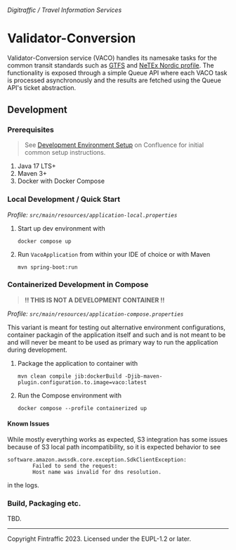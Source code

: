###### Digitraffic / Travel Information Services

# Validator-Conversion

Validator-Conversion service (VACO) handles its namesake tasks for the common transit standards such as 
[GTFS][gtfs] and [NeTEx Nordic profile][netex-nordic]. The functionality is exposed through a simple Queue API where
each VACO task is processed asynchronously and the results are fetched using the Queue API's ticket abstraction.

## Development

### Prerequisites

> See [Development Environment Setup](https://finrail.atlassian.net/wiki/spaces/VACO1/pages/2720825453/Development+Environment+Setup)
> on Confluence for initial common setup instructions.

1. Java 17 LTS+
2. Maven 3+
3. Docker with Docker Compose

### Local Development / Quick Start

_Profile: `src/main/resources/application-local.properties`_

 1. Start up dev environment with 
    ```shell
    docker compose up
    ```
 2. Run `VacoApplication` from within your IDE of choice or with Maven
    ```shell
    mvn spring-boot:run
    ```

### Containerized Development in Compose

> **!! THIS IS NOT A DEVELOPMENT CONTAINER !!**

_Profile: `src/main/resources/application-compose.properties`_

This variant is meant for testing out alternative environment configurations, container packagin of the application 
itself and such and is not meant to be and will never be meant to be used as primary way to run the application 
during development.

 1. Package the application to container with
    ```shell
    mvn clean compile jib:dockerBuild -Djib-maven-plugin.configuration.to.image=vaco:latest
    ``` 
 2. Run the Compose environment with
    ```shell
    docker compose --profile containerized up
    ```

#### Known Issues

While mostly everything works as expected, S3 integration has some issues because of S3 local path incompatibility, so
it is expected behavior to see

```
software.amazon.awssdk.core.exception.SdkClientException:
        Failed to send the request:
        Host name was invalid for dns resolution.
```

in the logs.

### Build, Packaging etc.

TBD.

---

Copyright Fintraffic 2023. Licensed under the EUPL-1.2 or later.

[gtfs]: https://gtfs.org/
[netex-nordic]: https://enturas.atlassian.net/wiki/spaces/PUBLIC/pages/728891481/Nordic+NeTEx+Profile
